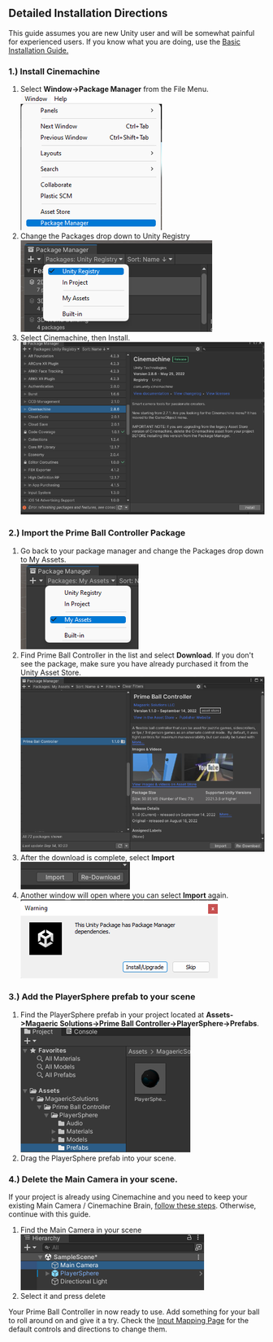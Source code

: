 ## Detailed Installation Directions
This guide assumes you are new Unity user and will be somewhat painful for experienced users.  If you know what you are doing, use the [Basic Installation Guide.](../basic-installation)

### 1.) Install Cinemachine

1.  Select **Window->Package Manager** from the File Menu.<br/>
![Cinemachine Install 1](../images/InstallCinemachine1.png)
2.  Change the Packages drop down to Unity Registry<br/>
![Cinemachine Install 2](../images/InstallCinemachine2.png)
3.  Select Cinemachine, then Install.<br/>
![Cinemachine Install 3](../images/InstallCinemachine3.png)


### 2.) Import the Prime Ball Controller Package

1.  Go back to your package manager and change the Packages drop down to My Assets.<br/>
![Pbc Install 1](../images/Installpbc1.png)
2.  Find Prime Ball Controller in the list and select **Download**.  If you don't see the package, make sure you have already purchased it from the Unity Asset Store.<br/>
![Pbc Install 2](../images/Installpbc2.png)
3.  After the download is complete, select **Import**<br/>
![Pbc Install 3](../images/Installpbc3.png)
4.  Another window will open where you can select **Import** again.<br/>
![Pbc Install 4](../images/Installpbc4.png)


### 3.) Add the PlayerSphere prefab to your scene

1.  Find the PlayerSphere prefab in your project located at **Assets->Magaeric Solutions->Prime Ball Controller->PlayerSphere->Prefabs**.<br/>
![Prefab 1](../images/prefab1.png)
2.  Drag the PlayerSphere prefab into your scene.


### 4.) Delete the Main Camera in your scene.  
If your project is already using Cinemachine and you need to keep your existing Main Camera / Cinemachine Brain, 
[follow these steps](../installation-previous-cinemachine).  Otherwise, continue with this guide.

1.  Find the Main Camera in your scene<br/>
![Prefab 1](../images/deletecamera1.png)
2.  Select it and press delete



Your Prime Ball Controller in now ready to use.  Add something for your ball to roll around on and give it a try.  Check the [Input Mapping Page](../../controller_options/input-mapping) for the default controls and directions to change them.